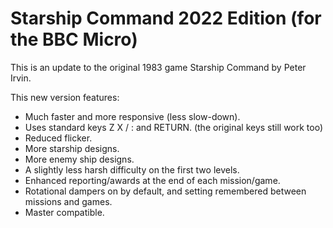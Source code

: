 # Starship Command 2022 Edition (for the BBC Micro)

This is an update to the original 1983 game Starship Command by Peter Irvin.

This new version features:

* Much faster and more responsive (less slow-down).
* Uses standard keys Z X / : and RETURN. (the original keys still work too)
* Reduced flicker.
* More starship designs.
* More enemy ship designs.
* A slightly less harsh difficulty on the first two levels.
* Enhanced reporting/awards at the end of each mission/game.
* Rotational dampers on by default, and setting remembered between missions and games.
* Master compatible.
